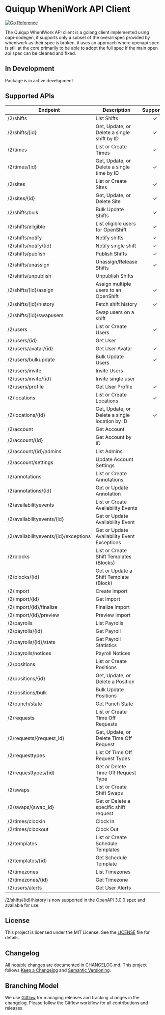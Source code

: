 # Quiqup WheniWork API Client

[![Go Reference](https://pkg.go.dev/badge/github.com/quiqupltd/wheniwork.svg)](https://pkg.go.dev/github.com/quiqupltd/wheniwork)

The Quiqup WhenIWork API client is a golang client implemented using oapi-codegen, it supports only a subset of the overall spec provided by wheniwork as their spec is broken, it uses an approach where openapi spec is still at the core primarily to be able to adopt the full spec if the main open api spec can be cleaned and fixed.

## In Development

Package is in active development

## Supported APIs

| Endpoint                              | Description                                    | Supported |
| ------------------------------------- | ---------------------------------------------- | :-------: |
| /2/shifts                             | List Shifts                                    |     ✓     |
| /2/shifts/{id}                        | Get, Update, or Delete a single shift by ID    |     ✓     |
| /2/times                              | List or Create Times                           |     ✓     |
| /2/times/{id}                         | Get, Update, or Delete a single time by ID     |     ✓     |
| /2/sites                              | List or Create Sites                           |     ✓     |
| /2/sites/{id}                         | Get, Update, or Delete Site                    |     ✓     |
| /2/shifts/bulk                        | Bulk Update Shifts                             |     ✓     |
| /2/shifts/eligible                    | List eligible users for OpenShift              |     ✓     |
| /2/shifts/notify                      | Notify shifts                                  |     ✓     |
| /2/shifts/notify/{id}                 | Notify single shift                            |     ✓     |
| /2/shifts/publish                     | Publish Shifts                                 |     ✓     |
| /2/shifts/unassign                    | Unassign/Release Shifts                        |     ✓     |
| /2/shifts/unpublish                   | Unpublish Shifts                               |           |
| /2/shifts/{id}/assign                 | Assign multiple users to an OpenShift          |     ✓     |
| /2/shifts/{id}/history                | Fetch shift history                            |     ✓     |
| /2/shifts/{id}/swapusers              | Swap users on a shift                          |           |
| /2/users                              | List or Create Users                           |     ✓     |
| /2/users/{id}                         | Get User                                       |           |
| /2/users/avatar/{id}                  | Get User Avatar                                |     ✓     |
| /2/users/bulkupdate                   | Bulk Update Users                              |     ✓     |
| /2/users/invite                       | Invite Users                                   |           |
| /2/users/invite/{id}                  | Invite single user                             |           |
| /2/users/profile                      | Get User Profile                               |     ✓     |
| /2/locations                          | List or Create Locations                       |     ✓     |
| /2/locations/{id}                     | Get, Update, or Delete a single location by ID |     ✓     |
| /2/account                            | Get Account                                    |           |
| /2/account/{id}                       | Get Account by ID                              |           |
| /2/account/{id}/admins                | List Admins                                    |           |
| /2/account/settings                   | Update Account Settings                        |           |
| /2/annotations                        | List or Create Annotations                     |           |
| /2/annotations/{id}                   | Get or Update Annotation                       |           |
| /2/availabilityevents                 | List or Create Availability Events             |           |
| /2/availabilityevents/{id}            | Get or Update Availability Event               |           |
| /2/availabilityevents/{id}/exceptions | Get or Update Availability Event Exceptions    |           |
| /2/blocks                             | List or Create Shift Templates (Blocks)        |           |
| /2/blocks/{id}                        | Get or Update a Shift Template (Block)         |           |
| /2/import                             | Create Import                                  |           |
| /2/import/{id}                        | Get Import                                     |           |
| /2/import/{id}/finalize               | Finalize Import                                |           |
| /2/import/{id}/preview                | Preview Import                                 |           |
| /2/payrolls                           | List Payrolls                                  |           |
| /2/payrolls/{id}                      | Get Payroll                                    |           |
| /2/payrolls/{id}/stats                | Get Payroll Statistics                         |           |
| /2/payrolls/notices                   | Payroll Notices                                |           |
| /2/positions                          | List or Create Positions                       |           |
| /2/positions/{id}                     | Get, Update, or Delete a Position              |           |
| /2/positions/bulk                     | Bulk Update Positions                          |           |
| /2/punch/state                        | Get Punch State                                |           |
| /2/requests                           | List or Create Time Off Requests               |           |
| /2/requests/{request_id}              | Get, Update, or Delete Time Off Request        |           |
| /2/requesttypes                       | List Of Time Off Request Types                 |           |
| /2/requesttypes/{id}                  | Get or Delete Time Off Request Type            |           |
| /2/swaps                              | List or Create Shift Swaps                     |           |
| /2/swaps/{swap_id}                    | Get or Delete a specific shift request         |           |
| /2/times/clockin                      | Clock In                                       |           |
| /2/times/clockout                     | Clock Out                                      |           |
| /2/templates                          | List or Create Schedule Templates              |           |
| /2/templates/{id}                     | Get Schedule Template                          |           |
| /2/timezones                          | List Timezones                                 |           |
| /2/timezones/{id}                     | Get Timezone                                   |           |
| /2/users/alerts                       | Get User Alerts                                |           |

/2/shifts/{id}/history is now supported in the OpenAPI 3.0.0 spec and available for use.

## License

This project is licensed under the MIT License. See the [LICENSE](./LICENSE) file for details.

## Changelog

All notable changes are documented in [CHANGELOG.md](./CHANGELOG.md). This project follows [Keep a Changelog](https://keepachangelog.com/en/1.0.0/) and [Semantic Versioning](https://semver.org/spec/v2.0.0.html).

## Branching Model

We use [Gitflow](https://nvie.com/posts/a-successful-git-branching-model/) for managing releases and tracking changes in the changelog. Please follow the Gitflow workflow for all contributions and releases.
